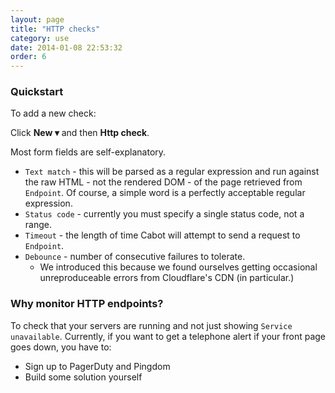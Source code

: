 ```yaml
---
layout: page
title: "HTTP checks"
category: use
date: 2014-01-08 22:53:32
order: 6
---
```


### Quickstart

To add a new check:

Click **New ▾** and then **Http check**.

Most form fields are self-explanatory.

*   `Text match` - this will be parsed as a regular expression and run against the raw HTML - not the rendered DOM - of the page retrieved from `Endpoint`. Of course, a simple word is a perfectly acceptable regular expression.
*   `Status code` - currently you must specify a single status code, not a range.
*   `Timeout` - the length of time Cabot will attempt to send a request to `Endpoint`.
*   `Debounce` - number of consecutive failures to tolerate.
    *   We introduced this because we found ourselves getting occasional unreproduceable errors from Cloudflare's CDN (in particular.)

### Why monitor HTTP endpoints?

To check that your servers are running and not just showing `Service unavailable`. Currently, if you want to get a telephone alert if your front page goes down, you have to:

*   Sign up to PagerDuty and Pingdom
*   Build some solution yourself
